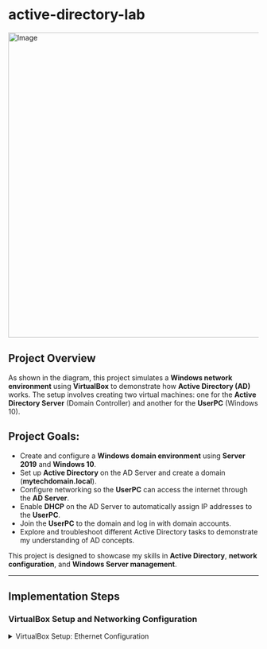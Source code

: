 # active-directory-lab

<img width="614" alt="Image" src="https://github.com/user-attachments/assets/7d494d49-ce7f-4cd9-9deb-d7cae6022c08" />

## Project Overview

As shown in the diagram, this project simulates a **Windows network environment** using **VirtualBox** to demonstrate how **Active Directory (AD)** works. The setup involves creating two virtual machines: one for the **Active Directory Server** (Domain Controller) and another for the **UserPC** (Windows 10). 

## Project Goals:
- Create and configure a **Windows domain environment** using **Server 2019** and **Windows 10**.
- Set up **Active Directory** on the AD Server and create a domain (**mytechdomain.local**).
- Configure networking so the **UserPC** can access the internet through the **AD Server**.
- Enable **DHCP** on the AD Server to automatically assign IP addresses to the **UserPC**.
- Join the **UserPC** to the domain and log in with domain accounts.
- Explore and troubleshoot different Active Directory tasks to demonstrate my understanding of AD concepts.

This project is designed to showcase my skills in **Active Directory**, **network configuration**, and **Windows Server management**.


---

## Implementation Steps

### VirtualBox Setup and Networking Configuration
<details>
  <summary>VirtualBox Setup: Ethernet Configuration</summary>
  
  In this section, I demonstrate how I configured both Ethernet adapters for internal and external networking in VirtualBox. The external adapter connects to my college network for   internet access, while the internal adapter is used for communication between the Domain Controller and the UserPC.

  #### Screenshot 1: VirtualBox Setup for AD Server
  This screenshot shows how I configured the **AD Server** in VirtualBox. I have set the system specifications, including memory, boot order, and network adapters.

  <img width="520" alt="Image" src="https://github.com/user-attachments/assets/b82a2ac5-af04-4342-a89a-6d2c150d31fa" />

  #### Screenshot 2: Internal Ethernet Adapter Configuration
  In this screenshot, you can see the configuration for the **internal Ethernet adapter**. The internal network is used to allow communication between the **AD Server** and the **UserPC**. Since this is a private network, it’s safe to leave the details as shown without blurring.

  <img width="557" alt="Image" src="https://github.com/user-attachments/assets/2a7a9406-effe-48ad-9e7f-08e9496c8c14" />

  #### Screenshot 3: External Ethernet Adapter Configuration
  This screenshot shows the configuration for the **external Ethernet adapter**. The external adapter connects the **AD Server** to my home network, which allows internet access for the **UserPC**. Please note that some information has been blurred for security reasons.

  <img width="552" alt="Image" src="https://github.com/user-attachments/assets/ddd773cc-fd66-40cd-91d3-b7c4e96de6f8" />

  *Note: The IP address in the screenshot has been blurred to maintain privacy and security.*
</details>


